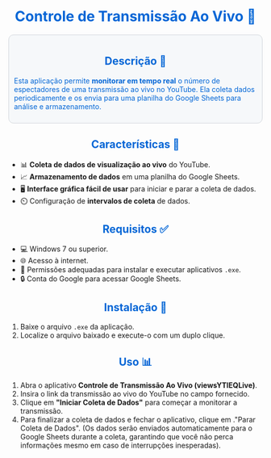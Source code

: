 <h1 align="center" style="color: #0366d6;">Controle de Transmissão Ao Vivo 📡</h1>

<div style="background-color: #f6f8fa; padding: 10px; border-radius: 10px; border: 1px solid #d1d5da;">
    <h2 align="center" style="color: #0366d6;">Descrição 🎥</h2>
    <p style="color: #0366d6;">Esta aplicação permite <strong>monitorar em tempo real</strong> o número de espectadores de uma transmissão ao vivo no YouTube. Ela coleta dados periodicamente e os envia para uma planilha do Google Sheets para análise e armazenamento.</p>
</div>

<div style="margin-top: 20px;">
    <h2 align="center" style="color: #0366d6;">Características 🚀</h2>
    <ul>
        <li>📊 <strong>Coleta de dados de visualização ao vivo</strong> do YouTube.</li>
        <li>📈 <strong>Armazenamento de dados</strong> em uma planilha do Google Sheets.</li>
        <li>🖥️ <strong>Interface gráfica fácil de usar</strong> para iniciar e parar a coleta de dados.</li>
        <li>⏲️ Configuração de <strong>intervalos de coleta</strong> de dados.</li>
    </ul>
</div>

<div style="margin-top: 20px;">
    <h2 align="center" style="color: #0366d6;">Requisitos ✅</h2>
    <ul>
        <li>💻 Windows 7 ou superior.</li>
        <li>🌐 Acesso à internet.</li>
        <li>🔑 Permissões adequadas para instalar e executar aplicativos <code>.exe</code>.</li>
        <li>🔒 Conta do Google para acessar Google Sheets.</li>
    </ul>
</div>

<div style="margin-top: 20px;">
    <h2 align="center" style="color: #0366d6;">Instalação 🔧</h2>
    <ol>
        <li>Baixe o arquivo <code>.exe</code> da aplicação.</li>
        <li>Localize o arquivo baixado e execute-o com um duplo clique.</li>
    </ol>
</div>

<div style="margin-top: 20px;">
    <h2 align="center" style="color: #0366d6;">Uso 📊</h2>
    <ol>
        <li>Abra o aplicativo <strong>Controle de Transmissão Ao Vivo (viewsYTIEQLive)</strong>.</li>
        <li>Insira o link da transmissão ao vivo do YouTube no campo fornecido.</li>
        <li>Clique em <strong>"Iniciar Coleta de Dados"</strong> para começar a monitorar a transmissão.</li>
        <li>Para finalizar a coleta de dados e fechar o aplicativo, clique em </strong>."Parar Coleta de Dados"</strong>. (Os dados serão enviados automaticamente para o Google Sheets durante a coleta, garantindo que você não perca informações mesmo em caso de interrupções inesperadas).</li>
    </ol>
</div>
